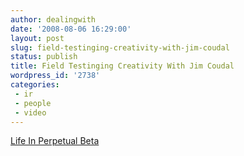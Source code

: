 ```yaml
---
author: dealingwith
date: '2008-08-06 16:29:00'
layout: post
slug: field-testinging-creativity-with-jim-coudal
status: publish
title: Field Testinging Creativity With Jim Coudal
wordpress_id: '2738'
categories:
 - ir
 - people
 - video
---
```


[Life In Perpetual Beta][1]

   [1]: http://lifeinperpetualbeta.com/blog/?p=26

